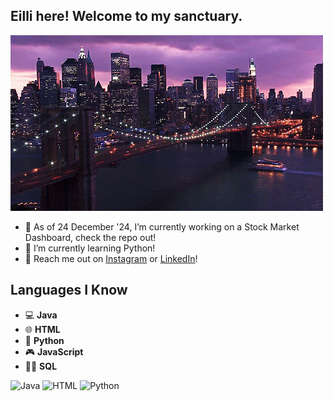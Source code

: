 ## Eilli here! Welcome to my sanctuary.

![](./31e8d1085e630936bcfeae5ed7a85f0c.gif)

- 🔭 As of 24 December '24, I’m currently working on a Stock Market Dashboard, check the repo out!
- 🌱 I’m currently learning Python!
- 🌹  Reach me out on [Instagram](https://www.instagram.com/eillifonggg/) or [LinkedIn](https://www.linkedin.com/in/eilliyahfong/)!

## Languages I Know

- 💻 **Java**
- 🌐 **HTML**
- 🐍 **Python**
- 🎮 **JavaScript**
- 🧑‍💻 **SQL**

![Java](https://img.shields.io/badge/Java-F7DF1E?style=for-the-badge&logo=java&logoColor=white)
![HTML](https://img.shields.io/badge/HTML-E34F26?style=for-the-badge&logo=html5&logoColor=white)
![Python](https://img.shields.io/badge/Python-3776AB?style=for-the-badge&logo=python&logoColor=white)

<!--
**guccidoge/guccidoge** is a ✨ _special_ ✨ repository because its `README.md` (this file) appears on your GitHub profile.

Here are some ideas to get you started:

- 🔭 I’m currently working on ...
- 🌱 I’m currently learning ...
- 👯 I’m looking to collaborate on ...
- 🤔 I’m looking for help with ...
- 💬 Ask me about ...
- 📫 How to reach me: ...
- 😄 Pronouns: ...
- ⚡ Fun fact: ...
-->

